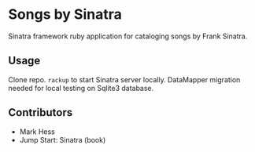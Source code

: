 # Songs by Sinatra

Sinatra framework ruby application for cataloging songs by Frank Sinatra.

## Usage

Clone repo. `rackup` to start Sinatra server locally.  DataMapper migration needed for local testing on Sqlite3 database.

## Contributors

- Mark Hess
- Jump Start: Sinatra (book)
